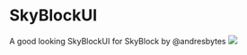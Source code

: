# SkyBlockUI
A good looking SkyBlockUI for SkyBlock by @andresbytes
[![](https://poggit.pmmp.io/shield.state/new_SkyBlockUI)](https://poggit.pmmp.io/p/new_SkyBlockUI)


